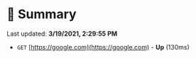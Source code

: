 # 📖 Summary
Last updated: **3/19/2021, 2:29:55 PM**

- `GET` [https://google.com](https://google.com) - **Up** (130ms)
